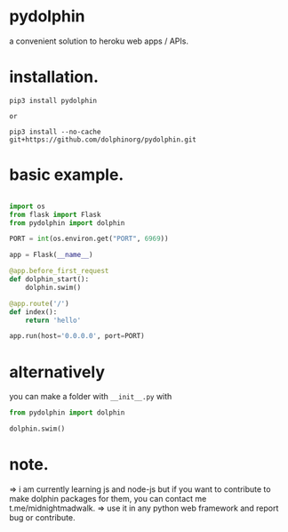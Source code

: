 # pydolphin

a convenient solution to heroku web apps / APIs.


# installation.

```text
pip3 install pydolphin

or 

pip3 install --no-cache git+https://github.com/dolphinorg/pydolphin.git
```

# basic example.
```py

import os
from flask import Flask
from pydolphin import dolphin

PORT = int(os.environ.get("PORT", 6969))

app = Flask(__name__)

@app.before_first_request
def dolphin_start():
    dolphin.swim()

@app.route('/')
def index():
    return 'hello'

app.run(host='0.0.0.0', port=PORT)
```
# alternatively

you can make a folder with `__init__.py`
with

```py
from pydolphin import dolphin

dolphin.swim()
```

# note.

=> i am currently learning js and node-js but 
   if you want to contribute to make dolphin
   packages for them, 
   you can contact me t.me/midnightmadwalk.
=> use it in any python web framework and
   report bug or contribute. 

